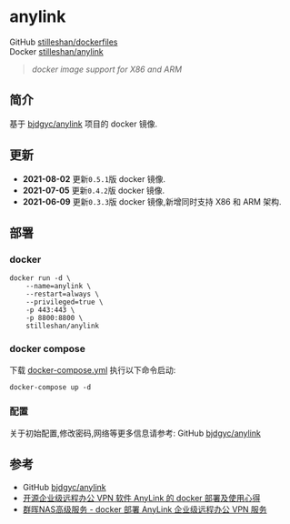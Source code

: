 # anylink

GitHub [stilleshan/dockerfiles](https://github.com/stilleshan/dockerfiles)  
Docker [stilleshan/anylink](https://hub.docker.com/r/stilleshan/anylink)
> *docker image support for X86 and ARM*

## 简介
基于 [bjdgyc/anylink](https://github.com/bjdgyc/anylink) 项目的 docker 镜像.

## 更新
- **2021-08-02** 更新`0.5.1`版 docker 镜像.
- **2021-07-05** 更新`0.4.2`版 docker 镜像.
- **2021-06-09** 更新`0.3.3`版 docker 镜像,新增同时支持 X86 和 ARM 架构.

## 部署
### docker
```shell
docker run -d \
    --name=anylink \
    --restart=always \
    --privileged=true \
    -p 443:443 \
    -p 8800:8800 \
    stilleshan/anylink
```

### docker compose
下载 [docker-compose.yml](https://raw.githubusercontent.com/stilleshan/dockerfiles/main/anylink/docker-compose.yml) 执行以下命令启动:
```shell
docker-compose up -d
```

### 配置
关于初始配置,修改密码,网络等更多信息请参考: GitHub [bjdgyc/anylink](https://github.com/bjdgyc/anylink)


## 参考
- GitHub [bjdgyc/anylink](https://github.com/bjdgyc/anylink)
- [开源企业级远程办公 VPN 软件 AnyLink 的 docker 部署及使用心得](https://www.ioiox.com/archives/128.html)
- [群晖NAS高级服务 - docker 部署 AnyLink 企业级远程办公 VPN 服务](https://www.ioiox.com/archives/129.html)

